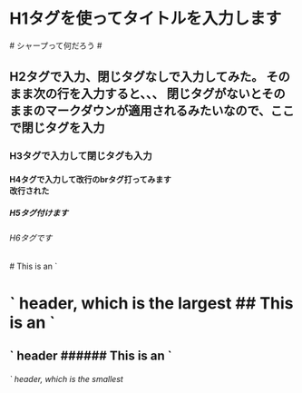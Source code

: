 <h1>H1タグを使ってタイトルを入力します</h1>
# シャープって何だろう #
<h2>H2タグで入力、閉じタグなしで入力してみた。
そのまま次の行を入力すると、、、
閉じタグがないとそのままのマークダウンが適用されるみたいなので、ここで閉じタグを入力</h2>
<h3>H3タグで入力して閉じタグも入力</h3>
<h4>H4タグで入力して改行のbrタグ打ってみます<br>改行された</h4>
<h5>H5タグ付けます</h5>
<h6>H6タグです</h6>
# This is an `<h1>` header, which is the largest
## This is an `<h2>` header
###### This is an `<h6>` header, which is the smallest
